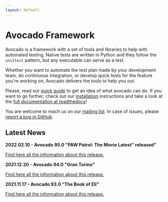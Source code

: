 ```yaml
---
layout: default
---
```


# Avocado Framework

Avocado is a framework with a set of tools and libraries to help with automated testing. Native tests are written in Python and they follow the `unittest` pattern, but any executable can serve as a test.

Whether you want to automate the test plan made by your development team, do continuous integration, or develop quick tests for the feature you're working on, Avocado delivers the tools to help you out.

Please, read our [quick guide](./quickguide.html) to get an idea of what avocado can do. If you want to go further, check out our [installation](./installation.html) instructions and take a look at the [full documentation at readthedocs](https://avocado-framework.readthedocs.io/en/latest/)!

You are welcome to reach us on our [mailing list](https://www.redhat.com/mailman/listinfo/avocado-devel). In case of issues, please [report a bug in GitHub](https://github.com/avocado-framework/avocado/issues/new/choose).

<script src="https://asciinema.org/a/z29nmfykku0lRdYDV5YLZSzW5.js" id="asciicast-z29nmfykku0lRdYDV5YLZSzW5" autoplay=1 preload=1 data-theme="solarized-dark" async></script>


## Latest News

**2022.02.10 - Avocado 95.0 "PAW Patrol: The Movie Latest" released"**

[Find here all the information about this release.](https://avocado-framework.readthedocs.io/en/latest/releases/95_0.html)


**2021.12.20 - Avocado 94.0 "Gran Torino"**

[Find here all the information about this release.](https://avocado-framework.readthedocs.io/en/latest/releases/94_0.html)


**2021.11.17 - Avocado 93.0 "The Book of Eli"**

[Find here all the information about this release.](https://avocado-framework.readthedocs.io/en/latest/releases/93_0.html)
